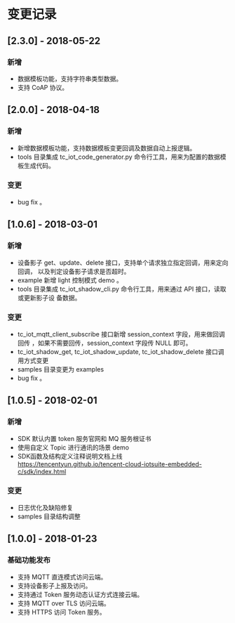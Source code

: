 # 变更记录

## [2.3.0] - 2018-05-22
### 新增
- 数据模板功能，支持字符串类型数据。
- 支持 CoAP 协议。

## [2.0.0] - 2018-04-18
### 新增
- 新增数据模板功能，支持数据模板变更回调及数据自动上报逻辑。
- tools 目录集成 tc_iot_code_generator.py 命令行工具，用来为配置的数据模板生成代码。

### 变更
- bug fix 。

## [1.0.6] - 2018-03-01
### 新增
- 设备影子 get、update、delete 接口，支持单个请求独立指定回调，用来定向回调，
以及判定设备影子请求是否超时。
- example 新增 light 控制模式 demo 。
- tools 目录集成 tc_iot_shadow_cli.py 命令行工具，用来通过 API 接口，读取或更新影子设
备数据。

### 变更
- tc_iot_mqtt_client_subscribe 接口新增 session_context 字段，用来做回调回传
，如果不需要回传，session_context 字段传 NULL 即可。
- tc_iot_shadow_get, tc_iot_shadow_update, tc_iot_shadow_delete 接口调用方式变更
- samples 目录变更为 examples
- bug fix 。


## [1.0.5] - 2018-02-01
### 新增
- SDK 默认内置 token 服务官网和 MQ 服务根证书
- 使用自定义 Topic 进行通讯的场景 demo
- SDK函数及结构定义注释说明文档上线
    https://tencentyun.github.io/tencent-cloud-iotsuite-embedded-c/sdk/index.html

### 变更
- 日志优化及缺陷修复
- samples 目录结构调整


## [1.0.0] - 2018-01-23
### 基础功能发布
- 支持 MQTT 直连模式访问云端。
- 支持设备影子上报及访问。
- 支持通过 Token 服务动态认证方式连接云端。
- 支持 MQTT over TLS 访问云端。
- 支持 HTTPS 访问 Token 服务。

